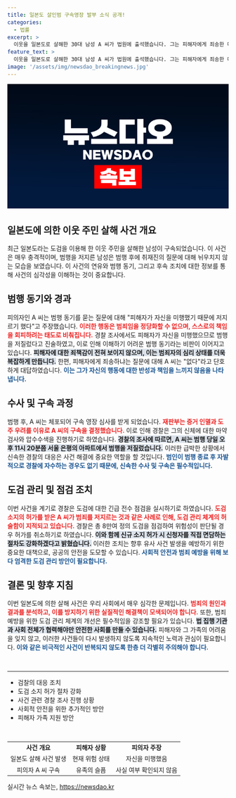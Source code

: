 ```yaml
---
title: 일본도 살인범 구속영장 발부 소식 공개!
categories:
  - 법률
excerpt: >
  이웃을 일본도로 살해한 30대 남성 A 씨가 법원에 출석했습니다. 그는 피해자에게 죄송한 마음이 없다고 답하며, 이해 불가한 범행 동기도 주장했습니다. 경찰은 도검 관리 강화를 위해 긴급 전수조사에 나섰습니다.
feature_text: >
  이웃을 일본도로 살해한 30대 남성 A 씨가 법원에 출석했습니다. 그는 피해자에게 죄송한 마음이 없다고 답하며, 이해 불가한 범행 동기도 주장했습니다. 경찰은 도검 관리 강화를 위해 긴급 전수조사에 나섰습니다.
image: '/assets/img/newsdao_breakingnews.jpg'
---
```


<p><img src="/assets/img/newsdao_breakingnews.jpg" alt="ontimetimes 속보" /></p>

<h2 data-ke-size="size26">일본도에 의한 이웃 주민 살해 사건 개요</h2>

<p data-ke-size="size16">최근 일본도라는 도검을 이용해 한 이웃 주민을 살해한 남성이 구속되었습니다. 이 사건은 매우 충격적이며, 범행을 저지른 남성은 범행 후에 취재진의 질문에 대해 뉘우치지 않는 모습을 보였습니다. 이 사건의 연유와 범행 동기, 그리고 후속 조치에 대한 정보를 통해 사건의 심각성을 이해하는 것이 중요합니다.</p>

<h2 data-ke-size="size26">범행 동기와 경과</h2>

<p data-ke-size="size16">피의자인 A 씨는 범행 동기를 묻는 질문에 대해 "피해자가 자신을 미행했기 때문에 저지르기 했다"고 주장했습니다. <b><span style="color: #ee2323;">이러한 행동은 범죄임을 정당화할 수 없으며, 스스로의 책임을 회피하려는 태도로 비춰집니다.</span></b> 경찰 조사에서도 피해자가 자신을 미행했으므로 범행을 저질렀다고 진술하였고, 이로 인해 이해하기 어려운 범행 동기라는 비판이 이어지고 있습니다. <b><span style="background-color: #21538527;">피해자에 대한 죄책감이 전혀 보이지 않으며, 이는 범죄자의 심리 상태를 더욱 복잡하게 만듭니다.</span></b> 한편, 피해자에게 죄송하냐는 질문에 대해 A 씨는 "없다"라고 단호하게 대답하였습니다. <b><span style="color: #1a5490;">이는 그가 자신의 행동에 대한 반성과 책임을 느끼지 않음을 나타냅니다.</span></b></p>

<h2 data-ke-size="size26">수사 및 구속 과정</h2>

<p data-ke-size="size16">범행 후, A 씨는 체포되어 구속 영장 심사를 받게 되었습니다. <b><span style="color: #ee2323;">재판부는 증거 인멸과 도주 우려를 이유로 A 씨의 구속을 결정했습니다.</span></b> 이로 인해 경찰은 그의 신체에 대한 마약 검사와 압수수색을 진행하기로 하였습니다. <b><span style="background-color: #21538527;">경찰의 조사에 따르면, A 씨는 범행 당일 오후 11시 20분쯤 서울 은평의 아파트에서 범행을 저질렀습니다.</span></b> 이러한 급박한 상황에서 신속한 경찰의 대응은 사건 해결에 중요한 역할을 할 것입니다. <b><span style="color: #1a5490;">범인이 범행 종료 후 자발적으로 경찰에 자수하는 경우도 없기 때문에, 신속한 수사 및 구속은 필수적입니다.</span></b></p>

<h2 data-ke-size="size26">도검 관리 및 점검 조치</h2>

<p data-ke-size="size16">이번 사건을 계기로 경찰은 도검에 대한 긴급 전수 점검을 실시하기로 하였습니다. <b><span style="color: #ee2323;">도검 소지의 허가를 받은 A 씨가 범죄를 저지르는 것과 같은 사례로 인해, 도검 관리 체계의 허술함이 지적되고 있습니다.</span></b> 경찰은 총 8만여 정의 도검을 점검하여 위험성이 판단될 경우 허가를 취소하기로 하였습니다. <b><span style="background-color: #21538527;">이와 함께 신규 소지 허가 시 신청자를 직접 면담하는 절차도 강화하겠다고 밝혔습니다.</span></b> 이러한 조치는 향후 유사 사건 발생을 예방하기 위한 중요한 대책으로, 공공의 안전을 도모할 수 있습니다. <b><span style="color: #1a5490;">사회적 안전과 범죄 예방을 위해 보다 엄격한 도검 관리 방안이 필요합니다.</span></b></p>

<h2 data-ke-size="size26">결론 및 향후 지침</h2>

<p data-ke-size="size16">이번 일본도에 의한 살해 사건은 우리 사회에서 매우 심각한 문제입니다. <b><span style="color: #ee2323;">범죄의 원인과 결과를 분석하고, 이를 방지하기 위한 실질적인 해결책이 모색되어야 합니다.</span></b> 또한, 범죄 예방을 위한 도검 관리 체계의 개선은 필수적임을 강조할 필요가 있습니다. <b><span style="background-color: #21538527;">법 집행 기관과 사회 전체가 협력해야만 안전한 사회를 만들 수 있습니다.</span></b> 피해자와 그 가족의 어려움을 잊지 않고, 이러한 사건들이 다시 발생하지 않도록 지속적인 노력과 관심이 필요합니다. <b><span style="color: #1a5490;">이와 같은 비극적인 사건이 반복되지 않도록 한층 더 각별히 주의해야 합니다.</span></b></p>

<p data-ke-size="size16">&nbsp;</p>

<hr />

<ul>
    <li>검찰의 대응 조치</li>
    <li>도검 소지 허가 절차 강화</li>
    <li>사건 관련 경찰 조사 진행 상황</li>
    <li>사회적 안전을 위한 추가적인 방안</li>
    <li>피해자 가족 지원 방안</li>
</ul>

<p data-ke-size="size16">&nbsp;</p>

<table style="width: 100%;">
    <tr>
        <td style="text-align: center; height: 17px;"><b>사건 개요</b></td>
        <td style="text-align: center; height: 17px;"><b>피해자 상황</b></td>
        <td style="text-align: center; height: 17px;"><b>피의자 주장</b></td>
    </tr>
    <tr>
        <td style="text-align: center; height: 17px;">일본도 살해 사건 발생</td>
        <td style="text-align: center; height: 17px;">현재 위험 상태</td>
        <td style="text-align: center; height: 17px;">자신을 미행했음</td>
    </tr>
    <tr>
        <td style="text-align: center; height: 17px;">피의자 A 씨 구속</td>
        <td style="text-align: center; height: 17px;">유족의 슬픔</td>
        <td style="text-align: center; height: 17px;">사실 여부 확인되지 않음</td>
    </tr>
</table>
실시간 뉴스 속보는, <a href="https://newsdao.kr" rel="dofollow">https://newsdao.kr</a>


